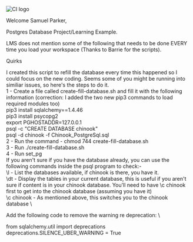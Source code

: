 ![CI logo](https://codeinstitute.s3.amazonaws.com/fullstack/ci_logo_small.png)

Welcome Samuel Parker,

Postgres Database Project/Learning Example. 

LMS does not mention some of the following that needs to be done EVERY time you load your workspace (Thanks to Barrie for the scripts). 

Quirks

I created this script to refill the database every time this happened so I could focus on the new coding. Seems some of you might be running into similiar issues, so here's the steps to do it.\
1 - Create a file called create-fill-database.sh and fill it with the following information (correction: I added the two new pip3 commands to load required modules too) \
pip3 install sqlalchemy==1.4.46 \
pip3 install psycopg2 \
export PGHOSTADDR=127.0.0.1 \
psql -c "CREATE DATABASE chinook" \
psql -d chinook -f Chinook_PostgreSql.sql \
2 - Run the command - chmod 744 create-fill-database.sh \
3 - Run ./create-fill-database.sh \
4 - Run set_pg \
If you aren't sure if you have the database already, you can use the following commands inside the psql program to check:- \
\l - List the databases available, if chinook is there, you have it. \
\dt - Display the tables in your current database, this is useful if you aren't sure if content is in your chinook database. You'll need to have \c chinook first to get into the chinook database (assuming you have it) \
\c chinook - As mentioned above, this switches you to the chinook database \


Add the following code to remove the warning re deprecation: \

from sqlalchemy.util import deprecations
deprecations.SILENCE_UBER_WARNING = True
